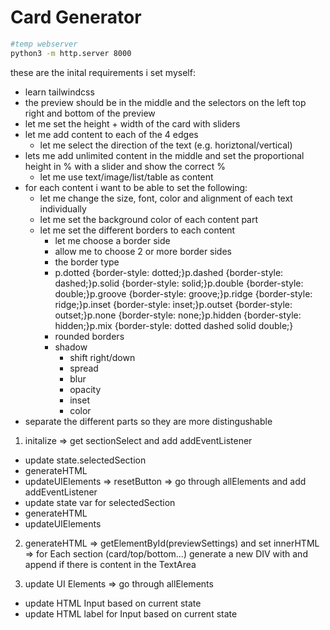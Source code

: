 # Card Generator

```bash
#temp webserver
python3 -m http.server 8000
```

these are the inital requirements i set myself:

- learn tailwindcss
- the preview should be in the middle and the selectors on the left top right and bottom of the preview
- let me set the height + width of the card with sliders
- let me add content to each of the 4 edges
  - let me select the direction of the text (e.g. horiztonal/vertical)
- lets me add unlimited content in the middle and set the proportional height in % with a slider and show the correct %
  - let me use text/image/list/table as content
- for each content i want to be able to set the following:
  - let me change the size, font, color and alignment of each text individually
  - let me set the background color of each content part
  - let me set the different borders to each content
    - let me choose a border side
    - allow me to choose 2 or more border sides
    - the border type
    - p.dotted {border-style: dotted;}p.dashed {border-style: dashed;}p.solid {border-style: solid;}p.double {border-style: double;}p.groove {border-style: groove;}p.ridge {border-style: ridge;}p.inset {border-style: inset;}p.outset {border-style: outset;}p.none {border-style: none;}p.hidden {border-style: hidden;}p.mix {border-style: dotted dashed solid double;}
    - rounded borders
    - shadow
      - shift right/down
      - spread
      - blur
      - opacity
      - inset
      - color
- separate the different parts so they are more distingushable




1) initalize
=> get sectionSelect and add addEventListener
  - update state.selectedSection
  - generateHTML
  - updateUIElements
=> resetButton
=> go through allElements and add addEventListener
  - update state var for selectedSection
  - generateHTML
  - updateUIElements

2) generateHTML
=> getElementById(previewSettings) and set innerHTML
=> for Each section (card/top/bottom...) generate a new DIV with and append if there is content in the TextArea

3) update UI Elements
=> go through allElements
  - update HTML Input based on current state
  - update HTML label for Input based on current state
